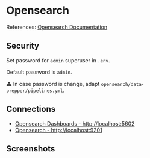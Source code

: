 # Opensearch

References: [Opensearch Documentation](https://opensearch.org/docs/latest/)

## Security

Set password for `admin` superuser in `.env`.

Default password is `admin`.

:warning: In case password is change, adapt `opensearch/data-prepper/pipelines.yml`.

## Connections

- [Opensearch Dashboards - http://localhost:5602](http://localhost:5602)
- [Opensearch - http://localhost:9201](http://localhost:9201)

## Screenshots

